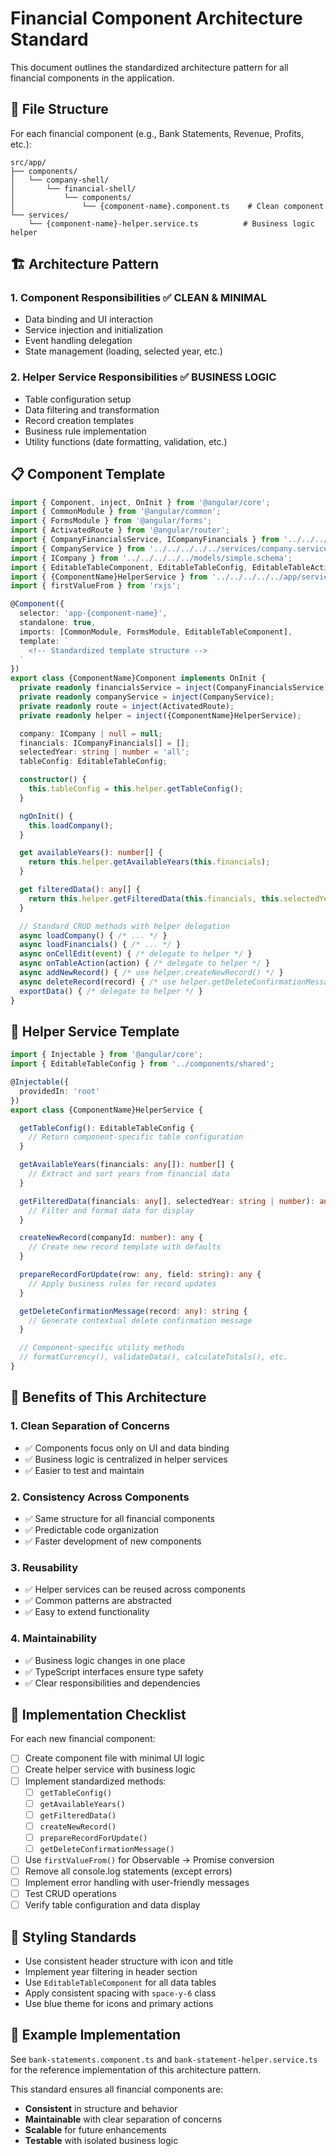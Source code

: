 # Financial Component Architecture Standard

This document outlines the standardized architecture pattern for all financial components in the application.

## 📁 **File Structure**

For each financial component (e.g., Bank Statements, Revenue, Profits, etc.):

```
src/app/
├── components/
│   └── company-shell/
│       └── financial-shell/
│           └── components/
│               └── {component-name}.component.ts    # Clean component
└── services/
    └── {component-name}-helper.service.ts          # Business logic helper
```

## 🏗️ **Architecture Pattern**

### **1. Component Responsibilities** ✅ CLEAN & MINIMAL
- Data binding and UI interaction
- Service injection and initialization
- Event handling delegation
- State management (loading, selected year, etc.)

### **2. Helper Service Responsibilities** ✅ BUSINESS LOGIC
- Table configuration setup
- Data filtering and transformation
- Record creation templates
- Business rule implementation
- Utility functions (date formatting, validation, etc.)

## 📋 **Component Template**

```typescript
import { Component, inject, OnInit } from '@angular/core';
import { CommonModule } from '@angular/common';
import { FormsModule } from '@angular/forms';
import { ActivatedRoute } from '@angular/router';
import { CompanyFinancialsService, ICompanyFinancials } from '../../../../../services/company-financials.service';
import { CompanyService } from '../../../../../services/company.service';
import { ICompany } from '../../../../../models/simple.schema';
import { EditableTableComponent, EditableTableConfig, EditableTableAction } from '../../../shared';
import { {ComponentName}HelperService } from '../../../../../app/services/{component-name}-helper.service';
import { firstValueFrom } from 'rxjs';

@Component({
  selector: 'app-{component-name}',
  standalone: true,
  imports: [CommonModule, FormsModule, EditableTableComponent],
  template: `
    <!-- Standardized template structure -->
  `
})
export class {ComponentName}Component implements OnInit {
  private readonly financialsService = inject(CompanyFinancialsService);
  private readonly companyService = inject(CompanyService);
  private readonly route = inject(ActivatedRoute);
  private readonly helper = inject({ComponentName}HelperService);

  company: ICompany | null = null;
  financials: ICompanyFinancials[] = [];
  selectedYear: string | number = 'all';
  tableConfig: EditableTableConfig;

  constructor() {
    this.tableConfig = this.helper.getTableConfig();
  }

  ngOnInit() {
    this.loadCompany();
  }

  get availableYears(): number[] {
    return this.helper.getAvailableYears(this.financials);
  }

  get filteredData(): any[] {
    return this.helper.getFilteredData(this.financials, this.selectedYear);
  }

  // Standard CRUD methods with helper delegation
  async loadCompany() { /* ... */ }
  async loadFinancials() { /* ... */ }
  async onCellEdit(event) { /* delegate to helper */ }
  async onTableAction(action) { /* delegate to helper */ }
  async addNewRecord() { /* use helper.createNewRecord() */ }
  async deleteRecord(record) { /* use helper.getDeleteConfirmationMessage() */ }
  exportData() { /* delegate to helper */ }
}
```

## 🔧 **Helper Service Template**

```typescript
import { Injectable } from '@angular/core';
import { EditableTableConfig } from '../components/shared';

@Injectable({
  providedIn: 'root'
})
export class {ComponentName}HelperService {

  getTableConfig(): EditableTableConfig {
    // Return component-specific table configuration
  }

  getAvailableYears(financials: any[]): number[] {
    // Extract and sort years from financial data
  }

  getFilteredData(financials: any[], selectedYear: string | number): any[] {
    // Filter and format data for display
  }

  createNewRecord(companyId: number): any {
    // Create new record template with defaults
  }

  prepareRecordForUpdate(row: any, field: string): any {
    // Apply business rules for record updates
  }

  getDeleteConfirmationMessage(record: any): string {
    // Generate contextual delete confirmation message
  }

  // Component-specific utility methods
  // formatCurrency(), validateData(), calculateTotals(), etc.
}
```

## 🎯 **Benefits of This Architecture**

### **1. Clean Separation of Concerns**
- ✅ Components focus only on UI and data binding
- ✅ Business logic is centralized in helper services
- ✅ Easier to test and maintain

### **2. Consistency Across Components**
- ✅ Same structure for all financial components
- ✅ Predictable code organization
- ✅ Faster development of new components

### **3. Reusability**
- ✅ Helper services can be reused across components
- ✅ Common patterns are abstracted
- ✅ Easy to extend functionality

### **4. Maintainability**
- ✅ Business logic changes in one place
- ✅ TypeScript interfaces ensure type safety
- ✅ Clear responsibilities and dependencies

## 🚀 **Implementation Checklist**

For each new financial component:

- [ ] Create component file with minimal UI logic
- [ ] Create helper service with business logic
- [ ] Implement standardized methods:
  - [ ] `getTableConfig()`
  - [ ] `getAvailableYears()`
  - [ ] `getFilteredData()`
  - [ ] `createNewRecord()`
  - [ ] `prepareRecordForUpdate()`
  - [ ] `getDeleteConfirmationMessage()`
- [ ] Use `firstValueFrom()` for Observable → Promise conversion
- [ ] Remove all console.log statements (except errors)
- [ ] Implement error handling with user-friendly messages
- [ ] Test CRUD operations
- [ ] Verify table configuration and data display

## 🎨 **Styling Standards**

- Use consistent header structure with icon and title
- Implement year filtering in header section
- Use `EditableTableComponent` for all data tables
- Apply consistent spacing with `space-y-6` class
- Use blue theme for icons and primary actions

## 📝 **Example Implementation**

See `bank-statements.component.ts` and `bank-statement-helper.service.ts` for the reference implementation of this architecture pattern.

This standard ensures all financial components are:
- **Consistent** in structure and behavior
- **Maintainable** with clear separation of concerns
- **Scalable** for future enhancements
- **Testable** with isolated business logic
